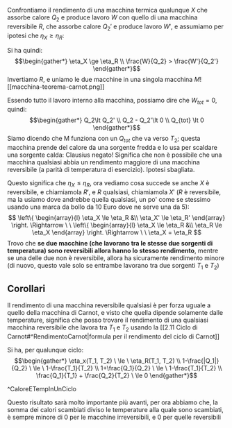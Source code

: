 Confrontiamo il rendimento di una macchina termica qualunque $X$ che assorbe calore $Q_2$ e produce lavoro $W$ con quello di una macchina reversibile $R$, che assorbe calore $Q_2'$ e produce lavoro $W'$, e assumiamo per ipotesi che $\eta_X \ge \eta_R$:

Si ha quindi:
$$\begin{gather*} 
\eta_X \ge \eta_R \\
\frac{W}{Q_2} > \frac{W'}{Q_2'}
\end{gather*}$$
Invertiamo $R$, e uniamo le due macchine in una singola macchina $M$![[macchina-teorema-carnot.png]]

Essendo tutto il lavoro interno alla macchina, possiamo dire che $W_{tot} = 0$, quindi:
$$\begin{gather*} 
Q_2\lt Q_2' \\
Q_2 - Q_2'\lt 0 \\
Q_{tot} \lt 0
\end{gather*}$$
Siamo dicendo che M funziona con un $Q_{tot}$ che va verso $T_2$; questa macchina prende del calore da una sorgente fredda e lo usa per scaldare una sorgente calda: Clausius negato! Significa che non è possibile che una macchina qualsiasi abbia un rendimento maggiore di una macchina reversibile (a parità di temperatura di esercizio). Ipotesi sbagliata.

Questo significa che $\eta_X \le \eta_R$, ora vediamo cosa succede se anche $X$ è reversibile, e chiamiamola $R'$, e $R$ qualsiasi, chiamiamola $X'$ ($R$ è reversibile, ma la usiamo dove andrebbe quella qualsiasi, un po' come se stessimo usando una marca da bollo da 10 Euro dove ne serve una da 5):
$$
\left\{ 
    \begin{array}{l}
        \eta_X \le \eta_R &\\
        \eta_X' \le \eta_R'
    \end{array} 
\right.
\Rightarrow \ \
\left\{ 
    \begin{array}{l}
        \eta_X \le \eta_R &\\
        \eta_R \le \eta_X
    \end{array} 
\right.
\Rightarrow \ \
\eta_X = \eta_R
$$
Trovo che **se due macchine (che lavorano tra le stesse due sorgenti di temperatura) sono reversibili allora hanno lo stesso rendimento**, mentre se una delle due non è reversibile, allora ha sicuramente rendimento minore (di nuovo, questo vale solo se entrambe lavorano tra due sorgenti $T_1$ e $T_2$)

## Corollari
Il rendimento di una macchina reversibile qualsiasi è per forza uguale a quello della macchina di Carnot, e visto che quella dipende solamente dalle temperature, significa che posso trovare il rendimento di una qualsiasi macchina reversibile che lavora tra $T_1$ e $T_2$ usando la [[2.11 Ciclo di Carnot#^RendimentoCarnot|formula per il rendimento del ciclo di Carnot]] 

Si ha, per qualunque ciclo:
$$\begin{gather*} 
\eta_x(T_1, T_2) \ \le \ \eta_R(T_1, T_2) \\
1-\frac{|Q_1|}{Q_2} \ \le \ 1-\frac{T_1}{T_2} \\
1+\frac{Q_1}{Q_2} \ \le \ 1-\frac{T_1}{T_2} \\
\frac{Q_1}{T_1} + \frac{Q_2}{T_2} \ \le 0
\end{gather*}$$

^CaloreETempInUnCiclo

Questo risultato sarà molto importante più avanti, per ora abbiamo che, la somma dei calori scambiati diviso le temperature alla quale sono scambiati, è sempre minore di 0 per le macchine irreversibili, e 0 per quelle reversibili